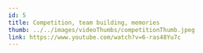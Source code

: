 ```yaml
---
id: 5
title: Competition, team building, memories
thumb: ../../images/videoThumbs/competitionThumb.jpeg
link: https://www.youtube.com/watch?v=6-ras48Yu7c
---
```

